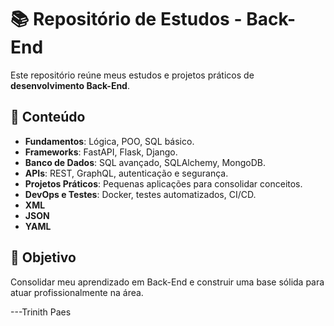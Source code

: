 # 📚 Repositório de Estudos - Back-End

Este repositório reúne meus estudos e projetos práticos de **desenvolvimento Back-End**.

## 🚀 Conteúdo
- **Fundamentos**: Lógica, POO, SQL básico.
- **Frameworks**: FastAPI, Flask, Django.
- **Banco de Dados**: SQL avançado, SQLAlchemy, MongoDB.
- **APIs**: REST, GraphQL, autenticação e segurança.
- **Projetos Práticos**: Pequenas aplicações para consolidar conceitos.
- **DevOps e Testes**: Docker, testes automatizados, CI/CD.
- **XML**
- **JSON**
- **YAML**
## 🎯 Objetivo
Consolidar meu aprendizado em Back-End e construir uma base sólida para atuar profissionalmente na área.

---Trinith Paes

